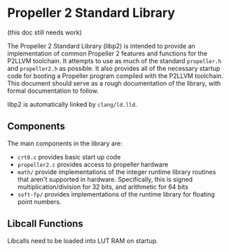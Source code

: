 # Propeller 2 Standard Library
(this doc still needs work)

The Propeller 2 Standard Library (libp2) is intended to provide an implementation of common Propeller 2 features and functions for the P2LLVM toolchain. It attempts to use as much of the standard `propeller.h` and `propeller2.h` as possible. It also provides all of the necessary startup code for booting a Propeller program compiled with the P2LLVM toolchain. This document should serve as a rough documentation of the library, with formal documentation to follow. 

libp2 is automatically linked by `clang/ld.lld`. 

## Components

The main components in the library are:

- `crt0.c` provides basic start up code
- `propeller2.c` provides access to propeller hardware
- `math/` provide implementations of the integer runtime library routines that aren't supported in hardware. Specifically, this is signed multiplication/division for 32 bits, and arithmetic for 64 bits
- `soft-fp/` provides implementations of the runtime library for floating point numbers. 

## Libcall Functions

Libcalls need to be loaded into LUT RAM on startup. 